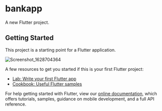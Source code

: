 # bankapp

A new Flutter project.

## Getting Started

This project is a starting point for a Flutter application.

![Screenshot_1628704364](https://user-images.githubusercontent.com/73768476/129136686-51ba4ff1-5b40-4891-bf33-1a0f049a8aa9.png)


A few resources to get you started if this is your first Flutter project:

- [Lab: Write your first Flutter app](https://flutter.dev/docs/get-started/codelab)
- [Cookbook: Useful Flutter samples](https://flutter.dev/docs/cookbook)

For help getting started with Flutter, view our
[online documentation](https://flutter.dev/docs), which offers tutorials,
samples, guidance on mobile development, and a full API reference.
